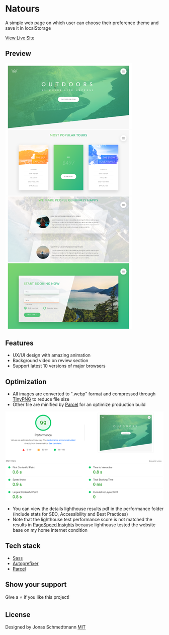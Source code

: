 # Natours

A simple web page on which user can choose their preference theme and save it in localStorage

[View Live Site](https://dark-theme-benz.netlify.app/)

## Preview

<img src="./resources/header.png" width="402" />&nbsp;<img src="./resources/card.png" width="402" />
<img src="./resources/reviews.png" width="402" />&nbsp;<img src="./resources/contact.png" width="402" />

## Features

- UX/UI design with amazing animation
- Background video on review section
- Support latest 10 versions of major browsers

## Optimization

- All images are converted to ".webp" format and compressed through [TinyPNG](https://tinypng.com/) to reduce file size
- Other file are minified by [Parcel](https://parceljs.org/) for an optimize production build

<img src="./performance/performance.png"/>

- You can view the details lighthouse results pdf in the performance folder (include stats for SEO, Accessibility and Best Practices)
- Note that the lighthouse test performance score is not matched the results in [PageSpeed Insights](https://pagespeed.web.dev/report?url=https%3A%2F%2Fnatours-benz.netlify.app%2F&form_factor=desktop) because lighthouse tested the website base on my home internet condition

## Tech stack

- [Sass](https://sass-lang.com/)
- [Autoprefixer](https://github.com/postcss/autoprefixer)
- [Parcel](https://parceljs.org/)

## Show your support

Give a ⭐️ if you like this project!

## License

Designed by Jonas Schmedtmann
[MIT](LICENSE)
